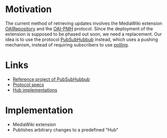 Motivation
==========
The current method of retrieving updates involves the MediaWiki extension [OAIRepository](http://www.mediawiki.org/wiki/Extension:OAIRepository) and the [OAI-PMH](http://www.openarchives.org/pmh/) protocol.
Since the deployment of the extension is supposed to be phased out soon, we need a replacement.
Our idea is to use the protocol [PubSubHubbub](http://code.google.com/p/pubsubhubbub/) instead, which uses a pushing mechanism, instead of requiring subscribers to use [polling](http://code.google.com/p/pubsubhubbub/wiki/WhyPollingSucks).

Links
=====
- [Reference project of PubSubHubbub](http://code.google.com/p/pubsubhubbub/)
- [Protocol specs](https://pubsubhubbub.googlecode.com/git/pubsubhubbub-core-0.4.html)
- [Hub implementations](http://code.google.com/p/pubsubhubbub/wiki/Hubs)

Implementation
==============
- MediaWiki extension
- Publishes arbitrary changes to a predefined "Hub"